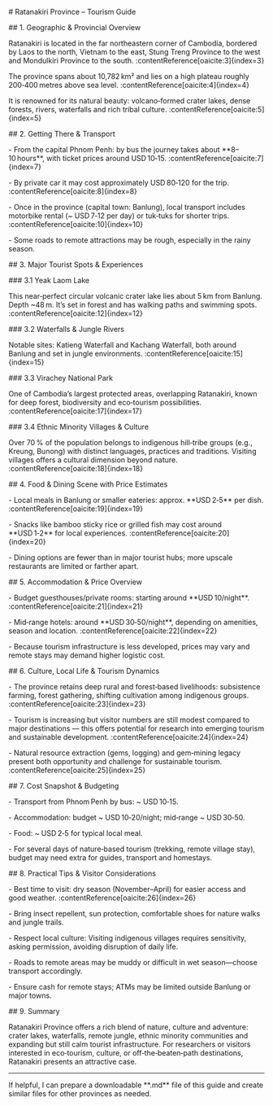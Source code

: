 \# Ratanakiri Province – Tourism Guide



\## 1. Geographic \& Provincial Overview  

Ratanakiri is located in the far northeastern corner of Cambodia, bordered by Laos to the north, Vietnam to the east, Stung Treng Province to the west and Mondulkiri Province to the south. :contentReference\[oaicite:3]{index=3}  

The province spans about 10,782 km² and lies on a high plateau roughly 200‑400 metres above sea level. :contentReference\[oaicite:4]{index=4}  

It is renowned for its natural beauty: volcano‑formed crater lakes, dense forests, rivers, waterfalls and rich tribal culture. :contentReference\[oaicite:5]{index=5}  



\## 2. Getting There \& Transport  

\- From the capital Phnom Penh: by bus the journey takes about \*\*8–10 hours\*\*, with ticket prices around USD 10‑15. :contentReference\[oaicite:7]{index=7}  

\- By private car it may cost approximately USD 80‑120 for the trip. :contentReference\[oaicite:8]{index=8}  

\- Once in the province (capital town: Banlung), local transport includes motorbike rental (~ USD 7‑12 per day) or tuk‑tuks for shorter trips. :contentReference\[oaicite:10]{index=10}  

\- Some roads to remote attractions may be rough, especially in the rainy season.  



\## 3. Major Tourist Spots \& Experiences  

\### 3.1 Yeak Laom Lake  

This near‑perfect circular volcanic crater lake lies about 5 km from Banlung. Depth ~48 m. It’s set in forest and has walking paths and swimming spots. :contentReference\[oaicite:12]{index=12}  

\### 3.2 Waterfalls \& Jungle Rivers  

Notable sites: Katieng Waterfall and Kachang Waterfall, both around Banlung and set in jungle environments. :contentReference\[oaicite:15]{index=15}  

\### 3.3 Virachey National Park  

One of Cambodia’s largest protected areas, overlapping Ratanakiri, known for deep forest, biodiversity and eco‑tourism possibilities. :contentReference\[oaicite:17]{index=17}  

\### 3.4 Ethnic Minority Villages \& Culture  

Over 70 % of the population belongs to indigenous hill‑tribe groups (e.g., Kreung, Bunong) with distinct languages, practices and traditions. Visiting villages offers a cultural dimension beyond nature. :contentReference\[oaicite:18]{index=18}  



\## 4. Food \& Dining Scene with Price Estimates  

\- Local meals in Banlung or smaller eateries: approx. \*\*USD 2‑5\*\* per dish. :contentReference\[oaicite:19]{index=19}  

\- Snacks like bamboo sticky rice or grilled fish may cost around \*\*USD 1‑2\*\* for local experiences. :contentReference\[oaicite:20]{index=20}  

\- Dining options are fewer than in major tourist hubs; more upscale restaurants are limited or farther apart.



\## 5. Accommodation \& Price Overview  

\- Budget guesthouses/private rooms: starting around \*\*USD 10/night\*\*. :contentReference\[oaicite:21]{index=21}  

\- Mid‑range hotels: around \*\*USD 30‑50/night\*\*, depending on amenities, season and location. :contentReference\[oaicite:22]{index=22}  

\- Because tourism infrastructure is less developed, prices may vary and remote stays may demand higher logistic cost.



\## 6. Culture, Local Life \& Tourism Dynamics  

\- The province retains deep rural and forest‑based livelihoods: subsistence farming, forest gathering, shifting cultivation among indigenous groups. :contentReference\[oaicite:23]{index=23}  

\- Tourism is increasing but visitor numbers are still modest compared to major destinations — this offers potential for research into emerging tourism and sustainable development. :contentReference\[oaicite:24]{index=24}  

\- Natural resource extraction (gems, logging) and gem‑mining legacy present both opportunity and challenge for sustainable tourism. :contentReference\[oaicite:25]{index=25}  



\## 7. Cost Snapshot \& Budgeting  

\- Transport from Phnom Penh by bus: ~ USD 10‑15.  

\- Accommodation: budget ~ USD 10‑20/night; mid‑range ~ USD 30‑50.  

\- Food: ~ USD 2‑5 for typical local meal.  

\- For several days of nature‑based tourism (trekking, remote village stay), budget may need extra for guides, transport and homestays.



\## 8. Practical Tips \& Visitor Considerations  

\- Best time to visit: dry season (November–April) for easier access and good weather. :contentReference\[oaicite:26]{index=26}  

\- Bring insect repellent, sun protection, comfortable shoes for nature walks and jungle trails.  

\- Respect local culture: Visiting indigenous villages requires sensitivity, asking permission, avoiding disruption of daily life.  

\- Roads to remote areas may be muddy or difficult in wet season—choose transport accordingly.  

\- Ensure cash for remote stays; ATMs may be limited outside Banlung or major towns.  



\## 9. Summary  

Ratanakiri Province offers a rich blend of nature, culture and adventure: crater lakes, waterfalls, remote jungle, ethnic minority communities and expanding but still calm tourist infrastructure. For researchers or visitors interested in eco‑tourism, culture, or off‑the‑beaten‑path destinations, Ratanakiri presents an attractive case.  



---



If helpful, I can prepare a downloadable \*\*.md\*\* file of this guide and create similar files for other provinces as needed.



